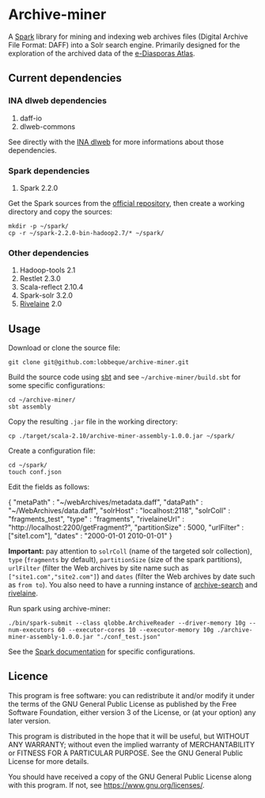 # Archive-miner

A [Spark](https://spark.apache.org/) library for mining and indexing web archives files (Digital Archive File Format: DAFF) into a Solr search engine. Primarily designed for the exploration of the archived data of the [e-Diasporas Atlas](http://www.e-diasporas.fr/). 

## Current dependencies 

### INA dlweb dependencies

   1. daff-io
   2. dlweb-commons

See directly with the [INA dlweb](https://institut.ina.fr/collections/le-web-media) for more informations about those dependencies.

### Spark dependencies 

   1. Spark 2.2.0 

Get the Spark sources from the [official repository](https://spark.apache.org/downloads.html), then create a working directory and copy the sources:

```
mkdir -p ~/spark/
cp -r ~/spark-2.2.0-bin-hadoop2.7/* ~/spark/
``` 

### Other dependencies

   1. Hadoop-tools 2.1
   2. Restlet 2.3.0
   3. Scala-reflect 2.10.4
   4. Spark-solr 3.2.0
   3. [Rivelaine](https://github.com/lobbeque/rivelaine) 2.0

## Usage 

Download or clone the source file:

```
git clone git@github.com:lobbeque/archive-miner.git
```

Build the source code using [sbt](https://www.scala-sbt.org/) and see `~/archive-miner/build.sbt` for some specific configurations: 

```
cd ~/archive-miner/
sbt assembly
```

Copy the resulting `.jar` file in the working directory: 

```
cp ./target/scala-2.10/archive-miner-assembly-1.0.0.jar ~/spark/
```

Create a configuration file:

```
cd ~/spark/
touch conf.json
```

Edit the fields as follows:

{
  "metaPath"  : "~/webArchives/metadata.daff",
  "dataPath"  : "~/WebArchives/data.daff",
  "solrHost"  : "localhost:2118",
  "solrColl"  : "fragments_test",
  "type"      : "fragments",
  "rivelaineUrl" : "http://localhost:2200/getFragment?",
  "partitionSize" : 5000,
  "urlFilter" : ["site1.com"],
  "dates" : "2000-01-01 2010-01-01"
}

**Important:** pay attention to `solrColl` (name of the targeted solr collection), `type` (`fragments` by default), `partitionSize` (size of the spark partitions), `urlFilter` (filter the Web archives by site name such as `["site1.com","site2.com"]`) and `dates` (filter the Web archives by date such as `from to`). You also need to have a running instance of [archive-search](https://github.com/lobbeque/archive-search) and [rivelaine](https://github.com/lobbeque/rivelaine). 

Run spark using archive-miner:

```
./bin/spark-submit --class qlobbe.ArchiveReader --driver-memory 10g --num-executors 60 --executor-cores 10 --executor-memory 10g ./archive-miner-assembly-1.0.0.jar "./conf_test.json"
``` 

See the [Spark documentation](https://spark.apache.org/docs/latest/configuration.html) for specific configurations.

## Licence

This program is free software: you can redistribute it and/or modify it under the terms of the GNU General Public License as published by the Free Software Foundation, either version 3 of the License, or (at your option) any later version.

This program is distributed in the hope that it will be useful, but WITHOUT ANY WARRANTY; without even the implied warranty of MERCHANTABILITY or FITNESS FOR A PARTICULAR PURPOSE. See the GNU General Public License for more details.

You should have received a copy of the GNU General Public License along with this program.  If not, see <https://www.gnu.org/licenses/>.